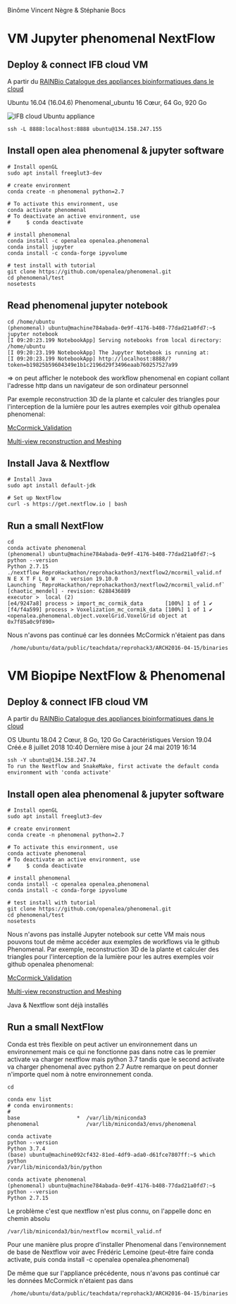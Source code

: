 Binôme Vincent Nègre & Stéphanie Bocs

# VM Jupyter phenomenal NextFlow

## Deploy & connect IFB cloud VM 

A partir du [RAINBio Catalogue des appliances bioinformatiques dans le cloud](https://biosphere.france-bioinformatique.fr/catalogue/)

 Ubuntu 16.04 (16.04.6) Phenomenal_ubuntu
 16 Cœur, 64 Go, 920 Go

 ![](https://github.com/sidibebocs/ReproHackathon/blob/master/reprohackathon3/nextflow4/IFB_cloud_deploy_appliance.png
 "IFB cloud Ubuntu appliance")
 
```
ssh -L 8888:localhost:8888 ubuntu@134.158.247.155
```

## Install open alea phenomenal & jupyter software

```
# Install openGL
sudo apt install freeglut3-dev 

# create environment
conda create -n phenomenal python=2.7

# To activate this environment, use
conda activate phenomenal
# To deactivate an active environment, use
#     $ conda deactivate

# install phenomenal
conda install -c openalea openalea.phenomenal
conda install jupyter
conda install -c conda-forge ipyvolume

# test install with tutorial
git clone https://github.com/openalea/phenomenal.git
cd phenomenal/test
nosetests
```
## Read phenomenal jupyter notebook
```
cd /home/ubuntu
(phenomenal) ubuntu@machine784abada-0e9f-4176-b408-77dad21a0fd7:~$ jupyter notebook
[I 09:20:23.199 NotebookApp] Serving notebooks from local directory: /home/ubuntu
[I 09:20:23.199 NotebookApp] The Jupyter Notebook is running at:
[I 09:20:23.199 NotebookApp] http://localhost:8888/?token=b19825b59604349e1b1c2196d29f3496eaab760257527a99
```
=> on peut afficher le notebook des workflow phenomenal en copiant collant l'adresse http dans un navigateur de son ordinateur personnel 

Par exemple reconstruction 3D de la plante et calculer des triangles pour l'interception de la lumière pour les autres exemples voir github openalea phenomenal:

[McCormick_Validation](https://github.com/openalea/phenomenal/blob/master/examples/McCormick_Validation.ipynb)

[Multi-view reconstruction and Meshing](https://github.com/openalea/phenomenal/blob/master/examples/Multi-view%20reconstruction%20and%20Meshing.ipynb)

## Install Java & Nextflow

```
# Install Java
sudo apt install default-jdk 

# Set up NextFlow
curl -s https://get.nextflow.io | bash
```

## Run a small NextFlow

```
cd
conda activate phenomenal
(phenomenal) ubuntu@machine784abada-0e9f-4176-b408-77dad21a0fd7:~$ python --version
Python 2.7.15
./nextflow ReproHackathon/reprohackathon3/nextflow2/mcormil_valid.nf 
N E X T F L O W  ~  version 19.10.0
Launching `ReproHackathon/reprohackathon3/nextflow2/mcormil_valid.nf` [chaotic_mendel] - revision: 6288436889
executor >  local (2)
[e4/9247a8] process > import_mc_cormik_data       [100%] 1 of 1 ✔
[f4/f4a599] process > Voxelization_mc_cormik_data [100%] 1 of 1 ✔
<openalea.phenomenal.object.voxelGrid.VoxelGrid object at 0x7f85a0c9f890>
```
Nous n'avons pas continué car les données McCormick n'étaient pas dans

     /home/ubuntu/data/public/teachdata/reprohack3/ARCH2016-04-15/binaries

# VM Biopipe NextFlow & Phenomenal

## Deploy & connect IFB cloud VM 

A partir du [RAINBio Catalogue des appliances bioinformatiques dans le cloud](https://biosphere.france-bioinformatique.fr/catalogue/)

OS	Ubuntu 18.04 2 Cœur, 8 Go, 120 Go
Caractéristiques
Version	19.04
Créé.e	8 juillet 2018 10:40
Dernière mise à jour	24 mai 2019 16:14
 
```
ssh -Y ubuntu@134.158.247.74
To run the Nextflow and SnakeMake, first activate the default conda environment with 'conda activate'
```

## Install open alea phenomenal & jupyter software

```
# Install openGL
sudo apt install freeglut3-dev 

# create environment
conda create -n phenomenal python=2.7

# To activate this environment, use
conda activate phenomenal
# To deactivate an active environment, use
#     $ conda deactivate

# install phenomenal
conda install -c openalea openalea.phenomenal
conda install -c conda-forge ipyvolume

# test install with tutorial
git clone https://github.com/openalea/phenomenal.git
cd phenomenal/test
nosetests
```
Nous n'avons pas installé Jupyter notebook sur cette VM mais nous pouvons tout de même accéder aux exemples de workflows via le github Phenomenal. 
Par exemple, reconstruction 3D de la plante et calculer des triangles pour l'interception de la lumière pour les autres exemples voir github openalea phenomenal:

[McCormick_Validation](https://github.com/openalea/phenomenal/blob/master/examples/McCormick_Validation.ipynb)

[Multi-view reconstruction and Meshing](https://github.com/openalea/phenomenal/blob/master/examples/Multi-view%20reconstruction%20and%20Meshing.ipynb)

Java & Nextflow sont déjà installés

## Run a small NextFlow

Conda est très flexible on peut activer un environnement dans un environnement
mais ce qui ne fonctionne pas dans notre cas
le premier activate va charger nextflow mais python 3.7
tandis que le second activate va charger phenomenal avec python 2.7
Autre remarque on peut donner n'importe quel nom à notre environnement conda.
```
cd

conda env list
# conda environments:
#
base                  *  /var/lib/miniconda3
phenomenal               /var/lib/miniconda3/envs/phenomenal

conda activate
python --version
Python 3.7.4
(base) ubuntu@machine092cf432-81ed-4df9-ada0-d61fce7807ff:~$ which python
/var/lib/miniconda3/bin/python

conda activate phenomenal
(phenomenal) ubuntu@machine784abada-0e9f-4176-b408-77dad21a0fd7:~$ python --version
Python 2.7.15

```
Le problème c'est que nextflow n'est plus connu, on l'appelle donc en chemin absolu
```
/var/lib/miniconda3/bin/nextflow mcormil_valid.nf
```
Pour une manière plus propre d'installer Phenomenal dans l'environnement de base de Nextflow voir avec Frédéric Lemoine (peut-être faire conda activate, puis conda install -c openalea openalea.phenomenal)

De même que sur l'appliance précédente, nous n'avons pas continué car les données McCormick n'étaient pas dans

     /home/ubuntu/data/public/teachdata/reprohack3/ARCH2016-04-15/binaries

